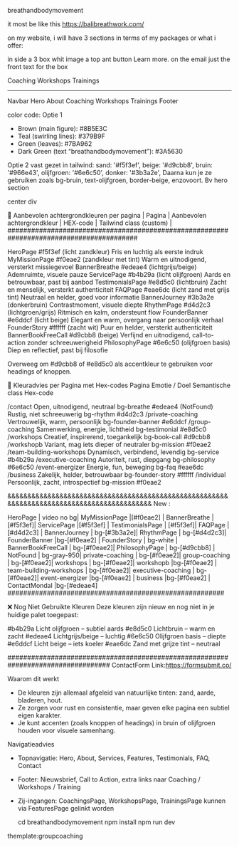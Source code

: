  breathandbodymovement 

it most be like this https://balibreathwork.com/

on my website, i will have 3 sections in terms of my packages or what i offer: 

in side a 3 box whit image a top ant button Learn more. 
on the email just the front text for the box

Coaching 
Workshops 
Trainings 


********************
Navbar
Hero 
About 
Coaching 
Workshops 
Trainings 
Footer

color code:
Optie 1
- Brown (main figure): #8B5E3C
- Teal (swirling lines): #379B9F
- Green (leaves): #7BA962
- Dark Green (text “breathandbodymovement”): #3A5630

Optie 2 vast gezet in tailwind:
sand: '#f5f3ef',
        beige: '#d9cbb8',
        bruin: '#966e43',
        olijfgroen: '#6e6c50',
        donker: '#3b3a2e',
Daarna kun je ze gebruiken zoals bg-bruin, text-olijfgroen, border-beige, enzovoort.
Bv hero section

center div <div className="min-h-screen pt-12 pb-20 scroll-mt-16 flex items-center justify-center ">

🎨 Aanbevolen achtergrondkleuren per pagina
| Pagina | Aanbevolen achtergrondkleur | HEX-code | Tailwind class (custom) | 
#########################################################################################

HeroPage	  #f5f3ef (licht zandkleur)	Fris en luchtig als eerste indruk
MyMissionPage	  #f0eae2 (zandkleur met tint)	Warm en uitnodigend, versterkt missiegevoel
BannerBreathe	  #edeae4 (lichtgrijs/beige)	Ademruimte, visuele pauze
ServicePage	  #b4b29a (licht olijfgroen)	Aards en betrouwbaar, past bij aanbod
TestimonialsPage  #e8d5c0 (lichtbruin)	Zacht en menselijk, versterkt authenticiteit
FAQPage	          #eae6dc (licht zand met grijs tint)	Neutraal en helder, goed voor informatie
BannerJourney	  #3b3a2e (donkerbruin)	Contrastmoment, visuele diepte
RhythmPage	  #d4d2c3 (lichtgroen/grijs)	Ritmisch en kalm, ondersteunt flow
FounderBanner	  #e6ddcf (licht beige)	Elegant en warm, overgang naar persoonlijk verhaal
FounderStory	  #ffffff (zacht wit)	Puur en helder, versterkt authenticiteit
BannerBookFreeCall #d9cbb8 (beige)	Verfijnd en uitnodigend, call-to-action zonder schreeuwerigheid
PhilosophyPage	  #6e6c50 (olijfgroen basis)	Diep en reflectief, past bij filosofie

Overweeg om #d9cbb8 of #e8d5c0 als accentkleur te gebruiken voor headings of knoppen.

🎨 Kleuradvies per Pagina met Hex-codes
Pagina	Emotie / Doel	Semantische class	Hex-code

/contact	        Open, uitnodigend, neutraal	bg-breathe	#edeae4
(NotFound)	         Rustig, niet schreeuwerig	bg-rhythm	#d4d2c3
/private-coaching        Vertrouwelijk, warm, persoonlijk	bg-founder-banner	#e6ddcf
/group-coaching	         Samenwerking, energie, lichtheid	bg-testimonial	#e8d5c0
/workshops	         Creatief, inspirerend, toegankelijk	bg-book-call	#d9cbb8
/workshopb	         Variant, mag iets dieper of neutraler	bg-mission	#f0eae2
/team-building-workshops Dynamisch, verbindend, levendig	bg-service	#b4b29a
/executive-coaching	 Autoriteit, rust, diepgang	bg-philosophy	#6e6c50
/event-energizer	 Energie, fun, beweging	bg-faq	#eae6dc
/business	         Zakelijk, helder, betrouwbaar	bg-founder-story	#ffffff
/individual	         Persoonlijk, zacht, introspectief	bg-mission	#f0eae2


&&&&&&&&&&&&&&&&&&&&&&&&&&&&&&&&&&&&&&&&&&&&&&&&&&&&&&&&&&&&&&&&&&&&&&&&&&&&&&&&&&&&&&&&&&&
New :

HeroPage | video no bg| 
MyMissionPage |[#f0eae2] | 
BannerBreathe | [#f5f3ef]| 
ServicePage |[#f5f3ef] | 
TestimonialsPage | [#f5f3ef]| 
FAQPage |[#d4d2c3] | 
BannerJourney | bg-[#3b3a2e]| 
RhythmPage | bg-[#d4d2c3]| 
FounderBanner |bg-[#f0eae2] | 
FounderStory | bg-white | 
BannerBookFreeCall | bg-[#f0eae2]| 
PhilosophyPage | bg-[#d9cbb8] | 
NotFound | bg-gray-950| 
private-coaching | bg-[#f0eae2]| 
group-coaching | bg-[#f0eae2]| 
workshops | bg-[#f0eae2]| 
workshopb |bg-[#f0eae2] | 
team-building-workshops | bg-[#f0eae2]| 
executive-coaching | bg-[#f0eae2]| 
event-energizer |bg-[#f0eae2]  | 
business |bg-[#f0eae2] | 
ContactMondal |bg-[#edeae4]
#######################################################

❌ Nog Niet Gebruikte Kleuren
Deze kleuren zijn nieuw en nog niet in je huidige palet toegepast:

 #b4b29a	Licht olijfgroen – subtiel aards
 #e8d5c0	Lichtbruin – warm en zacht
 #edeae4	Lichtgrijs/beige – luchtig
 #6e6c50	Olijfgroen basis – diepte
 #e6ddcf	Licht beige – iets koeler
 #eae6dc	Zand met grijze tint – neutraal


##################################################################################
ContactForm
 Link:https://formsubmit.co/
 
Waarom dit werkt
- De kleuren zijn allemaal afgeleid van natuurlijke tinten: zand, aarde, bladeren, hout.
- Ze zorgen voor rust en consistentie, maar geven elke pagina een subtiel eigen karakter.
- Je kunt accenten (zoals knoppen of headings) in bruin of olijfgroen houden voor visuele samenhang.

Navigatieadvies
- Topnavigatie: Hero, About, Services, Features, Testimonials, FAQ, Contact
- Footer: Nieuwsbrief, Call to Action, extra links naar Coaching / Workshops / Training
- Zij-ingangen: CoachingsPage, WorkshopsPage, TrainingsPage kunnen via FeaturesPage gelinkt worden


  cd breathandbodymovement
  npm install
  npm run dev

themplate:groupcoaching